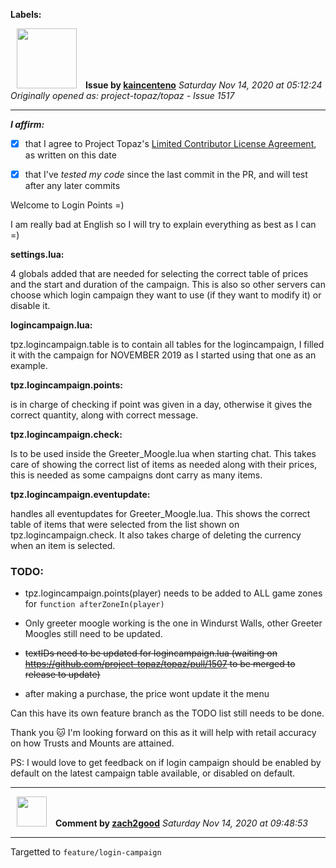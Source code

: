 **Labels:**



<a href="https://github.com/kaincenteno"><img src="https://avatars3.githubusercontent.com/u/26943220?v=4" width="96" height="96" hspace="10"></img></a> **Issue by [kaincenteno](https://github.com/kaincenteno)**
_Saturday Nov 14, 2020 at 05:12:24_
_Originally opened as: project-topaz/topaz - Issue 1517_

----

<!-- place 'x' mark between square [] brackets to affirm: -->
**_I affirm:_**
- [x] that I agree to Project Topaz's [Limited Contributor License Agreement](http://project-topaz.com/blob/release/CONTRIBUTOR_AGREEMENT.md), as written on this date
- [x] that I've _tested my code_ since the last commit in the PR, and will test after any later commits

Welcome to Login Points =)

I am really bad at English so I will try to explain everything as best as I can =)

**settings.lua:**
4 globals added that are needed for selecting the correct table of prices and the start and duration of the campaign. This is also so other servers can choose which login campaign they want to use (if they want to modify it) or disable it.

**logincampaign.lua:**
tpz.logincampaign.table is to contain all tables for the logincampaign, I filled it with the campaign for NOVEMBER 2019 as I started using that one as an example.

**tpz.logincampaign.points:**
is in charge of checking if point was given in a day, otherwise it gives the correct quantity, along with correct message.

**tpz.logincampaign.check:**
Is to be used inside the Greeter_Moogle.lua when starting chat. This takes care of showing the correct list of items as needed along with their prices, this is needed as some campaigns dont carry as many items.

**tpz.logincampaign.eventupdate:**
handles all eventupdates for Greeter_Moogle.lua. This shows the correct table of items that were selected from the list shown on tpz.logincampaign.check. It also takes charge of deleting the currency when an item is selected.

### TODO:

- tpz.logincampaign.points(player) needs to be added to ALL game zones for `function afterZoneIn(player)`

- Only greeter moogle working is the one in Windurst Walls, other Greeter Moogles still need to be updated. 

- ~~textIDs need to be updated for logincampaign.lua (waiting on https://github.com/project-topaz/topaz/pull/1507 to be merged to release to update)~~

- after making a purchase, the price wont update it the menu

Can this have its own feature branch as the TODO list still needs to be done.

Thank you :cat: I'm looking forward on this as it will help with retail accuracy on how Trusts and Mounts are attained.

PS: I would love to get feedback on if login campaign should be enabled by default on the latest campaign table available, or disabled on default.


----
<a href="https://github.com/zach2good"><img src="https://avatars3.githubusercontent.com/u/1389729?v=4" width="48" height="48" hspace="10"></img></a> **Comment by [zach2good](https://github.com/zach2good)**
_Saturday Nov 14, 2020 at 09:48:53_

----

Targetted to `feature/login-campaign`
